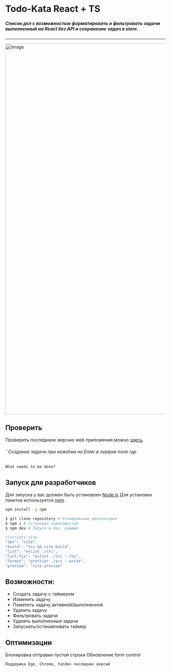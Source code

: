 # Todo-Kata React + TS

##### Cписок дел c возможностью форматировать и фильтровать задачи выполненный на React без API и сохранение задач в store.

---

<img width="1162" alt="image" src="https://github.com/Binatik/images/assets/47430210/3f9862b8-b6a5-494c-8207-2c8bea677ee0">

## Проверить

Проверить последнюю версию web приложения можно [здесь](https://todo-timer-ochre.vercel.app/).
###### ``Создание задачи при нажатии на Enter в первом поле где 
``What needs to be done?``

## Запуск для разработчиков

Для запуска у вас должен быть установлен [Node.js](http://nodejs.org)
Для установки пакетов используется [npm](https://www.npmjs.com)

```bash
npm install -g npm
```

```bash
$ git clone repository # Клонирование репозитория
$ npm i # Установка зависимостей
$ npm dev # Запуск в dev  режиме
```

```js
//scripts vite
"dev": "vite",
"build": "tsc && vite build",
"lint": "eslint ./src",
"lint:fix": "eslint ./src --fix",
"format": "prettier ./src --write",
"preview": "vite preview"
```

## Возможности:

- Cоздать задачу с таймером
- Изменить задачу
- Пометить задачу активной/выполненной
- Удалить задачу
- Фильтровать задачи
- Удалять выполненные задачи
- Запускать/останавливать таймер

## Оптимизации

Блокировка отправки пустой строки
Обновление form control

`Поддержка Ege, Chrome, Yandex последних версий`
